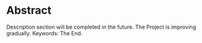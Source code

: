 # Abstract

Description section will be completed in the future.
The Project is improving gradually.
Keywords:
The End.
